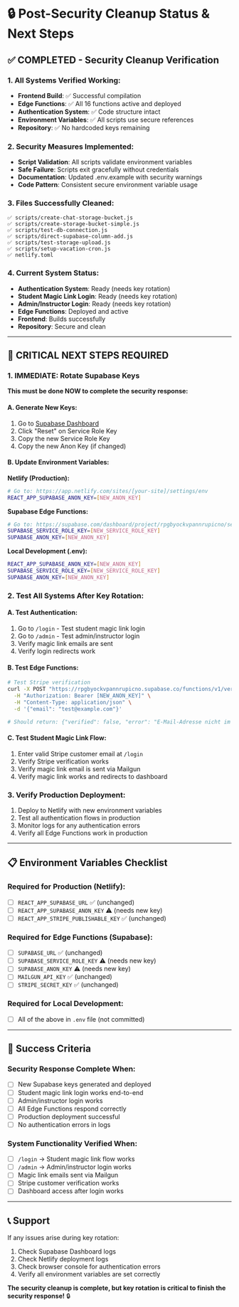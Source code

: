 # 🔒 Post-Security Cleanup Status & Next Steps

## ✅ COMPLETED - Security Cleanup Verification

### **1. All Systems Verified Working:**
- **Frontend Build**: ✅ Successful compilation
- **Edge Functions**: ✅ All 16 functions active and deployed
- **Authentication System**: ✅ Code structure intact
- **Environment Variables**: ✅ All scripts use secure references
- **Repository**: ✅ No hardcoded keys remaining

### **2. Security Measures Implemented:**
- **Script Validation**: All scripts validate environment variables
- **Safe Failure**: Scripts exit gracefully without credentials
- **Documentation**: Updated .env.example with security warnings
- **Code Pattern**: Consistent secure environment variable usage

### **3. Files Successfully Cleaned:**
```
✅ scripts/create-chat-storage-bucket.js
✅ scripts/create-storage-bucket-simple.js  
✅ scripts/test-db-connection.js
✅ scripts/direct-supabase-column-add.js
✅ scripts/test-storage-upload.js
✅ scripts/setup-vacation-cron.js
✅ netlify.toml
```

### **4. Current System Status:**
- **Authentication System**: Ready (needs key rotation)
- **Student Magic Link Login**: Ready (needs key rotation)
- **Admin/Instructor Login**: Ready (needs key rotation)
- **Edge Functions**: Deployed and active
- **Frontend**: Builds successfully
- **Repository**: Secure and clean

---

## 🚨 CRITICAL NEXT STEPS REQUIRED

### **1. IMMEDIATE: Rotate Supabase Keys**
**This must be done NOW to complete the security response:**

#### **A. Generate New Keys:**
1. Go to [Supabase Dashboard](https://supabase.com/dashboard/project/rpgbyockvpannrupicno/settings/api)
2. Click "Reset" on Service Role Key
3. Copy the new Service Role Key
4. Copy the new Anon Key (if changed)

#### **B. Update Environment Variables:**

**Netlify (Production):**
```bash
# Go to: https://app.netlify.com/sites/[your-site]/settings/env
REACT_APP_SUPABASE_ANON_KEY=[NEW_ANON_KEY]
```

**Supabase Edge Functions:**
```bash
# Go to: https://supabase.com/dashboard/project/rpgbyockvpannrupicno/settings/environment-variables
SUPABASE_SERVICE_ROLE_KEY=[NEW_SERVICE_ROLE_KEY]
SUPABASE_ANON_KEY=[NEW_ANON_KEY]
```

**Local Development (.env):**
```bash
REACT_APP_SUPABASE_ANON_KEY=[NEW_ANON_KEY]
SUPABASE_SERVICE_ROLE_KEY=[NEW_SERVICE_ROLE_KEY]
SUPABASE_ANON_KEY=[NEW_ANON_KEY]
```

### **2. Test All Systems After Key Rotation:**

#### **A. Test Authentication:**
1. Go to `/login` - Test student magic link login
2. Go to `/admin` - Test admin/instructor login
3. Verify magic link emails are sent
4. Verify login redirects work

#### **B. Test Edge Functions:**
```bash
# Test Stripe verification
curl -X POST "https://rpgbyockvpannrupicno.supabase.co/functions/v1/verify-stripe-customer" \
  -H "Authorization: Bearer [NEW_ANON_KEY]" \
  -H "Content-Type: application/json" \
  -d '{"email": "test@example.com"}'

# Should return: {"verified": false, "error": "E-Mail-Adresse nicht im System gefunden..."}
```

#### **C. Test Student Magic Link Flow:**
1. Enter valid Stripe customer email at `/login`
2. Verify Stripe verification works
3. Verify magic link email is sent via Mailgun
4. Verify magic link works and redirects to dashboard

### **3. Verify Production Deployment:**
1. Deploy to Netlify with new environment variables
2. Test all authentication flows in production
3. Monitor logs for any authentication errors
4. Verify all Edge Functions work in production

---

## 📋 Environment Variables Checklist

### **Required for Production (Netlify):**
- [ ] `REACT_APP_SUPABASE_URL` ✅ (unchanged)
- [ ] `REACT_APP_SUPABASE_ANON_KEY` ⚠️ (needs new key)
- [ ] `REACT_APP_STRIPE_PUBLISHABLE_KEY` ✅ (unchanged)

### **Required for Edge Functions (Supabase):**
- [ ] `SUPABASE_URL` ✅ (unchanged)
- [ ] `SUPABASE_SERVICE_ROLE_KEY` ⚠️ (needs new key)
- [ ] `SUPABASE_ANON_KEY` ⚠️ (needs new key)
- [ ] `MAILGUN_API_KEY` ✅ (unchanged)
- [ ] `STRIPE_SECRET_KEY` ✅ (unchanged)

### **Required for Local Development:**
- [ ] All of the above in `.env` file (not committed)

---

## 🎯 Success Criteria

### **Security Response Complete When:**
- [ ] New Supabase keys generated and deployed
- [ ] Student magic link login works end-to-end
- [ ] Admin/instructor login works
- [ ] All Edge Functions respond correctly
- [ ] Production deployment successful
- [ ] No authentication errors in logs

### **System Functionality Verified When:**
- [ ] `/login` → Student magic link flow works
- [ ] `/admin` → Admin/instructor login works
- [ ] Magic link emails sent via Mailgun
- [ ] Stripe customer verification works
- [ ] Dashboard access after login works

---

## 📞 Support

If any issues arise during key rotation:
1. Check Supabase Dashboard logs
2. Check Netlify deployment logs
3. Check browser console for authentication errors
4. Verify all environment variables are set correctly

**The security cleanup is complete, but key rotation is critical to finish the security response!** 🔒
